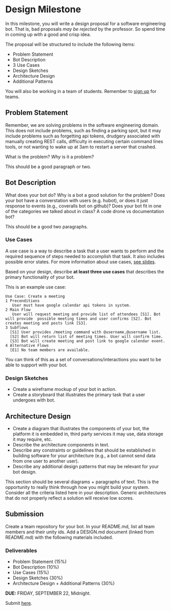 # Design Milestone

In this milestone, you will write a design proposal for a software engineering bot. That is, bad proposals *may be rejected* by the professor. So spend time in coming up with a good and crisp idea.

The proposal will be structured to include the following items:

* Problem Statement
* Bot Description
* 3 Use Cases
* Design Sketches
* Architecture Design
* Additional Patterns

You will also be working in a team of students. Remember to [sign up](https://docs.google.com/spreadsheets/d/1GFsN0SYPnWieEGSRJIlbr1IdYixX2v0dWGWY1RfW4dg/edit#gid=0) for teams.

## Problem Statement

Remember, we are solving problems in the software engineering domain. This does not include problems, such as finding a parking spot, but it may include problems such as forgetting api tokens, drudgery associated with manually creating REST calls, difficulty in executing certain command lines tools, or not wanting to wake up at 3am to restart a server that crashed. 

What is the problem? *Why* is it a problem?

This should be a good paragraph or two.

## Bot Description

What does your bot do? Why is a bot a good solution for the problem?
Does your bot have a converstation with users (e.g. hubot), or does it just response to events (e.g., coveralls bot on github)? Does your bot fit in one of the categories we talked about in class? A code drone vs documentation bot?

This should be a good two paragraphs.

### Use Cases

A use case is a way to describe a task that a user wants to perform and the required sequence of steps needed to accomplish that task. It also includes possible error states. For more information about use cases, [see slides](https://docs.google.com/presentation/d/1Y_SZmR57sDtV1TEF2q9b35bBbGhI7a-E9VwqBEIe1xA/edit#slide=id.g136dba642e_2_227).

Based on your design, describe **at least three use cases** that describes the primary functionality of your bot.

This is an example use case:
```
Use Case: Create a meeting
1 Preconditions
   User must have google calendar api tokens in system.
2 Main Flow
   User will request meeting and provide list of attendees [S1]. Bot will provide  possible meeting times and user confirms [S2]. Bot creates meeting and posts link [S3].
3 Subflows
  [S1] User provides /meeting command with @username,@username list.
  [S2] Bot will return list of meeting times. User will confirm time.
  [S3] Bot will create meeting and post link to google calendar event.
4 Alternative Flows
  [E1] No team members are available.
```

You can think of this as a set of conversations/interactions you want to be able to support with your bot.

### Design Sketches

* Create a wireframe mockup of your bot in action.
* Create a storyboard that illustrates the primary task that a user undergoes with bot.

## Architecture Design

* Create a diagram that illustrates the components of your bot, the platform it is embedded in, third party services it may use, data storage it may require, etc.
* Describe the architecture components in text.
* Describe any constraints or guidelines that should be established in building software for your architecture (e.g., a bot cannot send data from one user to another user).
* Describe any additional design patterns that may be relevant for your bot design.

This section should be several diagrams + paragraphs of text. This is the opportunity to really think through how you might build your system. Consider all the criteria listed here in your description. Generic architectures that do not properly reflect a solution will receive low scores.

## Submission

Create a team repository for your bot.  In your README.md, list all team members and their unity ids. Add a DESIGN.md document (linked from README.md) with the following materials included. 

### Deliverables

* Problem Statement (15%)
* Bot Description (10%)
* Use Cases (15%)
* Design Sketches (30%)
* Architecture Design + Additional Patterns (30%)

**DUE:** FRIDAY, SEPTEMBER 22, Midnight.

Submit [here](https://docs.google.com/forms/d/e/1FAIpQLSdTNoDFXRgF-jyWQTeH_cRN0mEw4swQ_V4Lm7knT603frLLzA/viewform?usp=sf_link).

